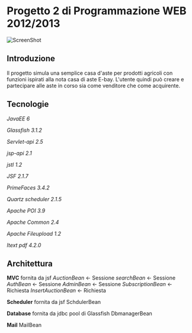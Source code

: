 Progetto 2 di Programmazione WEB 2012/2013
==========================================

![ScreenShot](https://raw.github.com/sirbotta/looki/master/src/main/webapp/resources/img/logoS.png)




Introduzione
------------
Il progetto simula una semplice casa d'aste per prodotti agricoli con funzioni ispirati alla nota casa di aste E-bay.
L'utente quindi può creare e partecipare alle aste in corso sia come venditore che come acquirente.


Tecnologie
----------
*JavaEE 6*

*Glassfish 3.1.2*

*Servlet-api 2.5*

*jsp-api 2.1*

*jstl 1.2*

*JSF 2.1.7*

*PrimeFaces 3.4.2*

*Quartz scheduler 2.1.5*

*Apache POI 3.9*

*Apache Common 2.4*

*Apache Fileupload 1.2*

*Itext pdf 4.2.0*

Architettura
------------

**MVC** fornita da jsf
*AuctionBean* <- Sessione
*searchBean* <- Sessione
*AuthBean* <- Sessione
*AdminBean* <- Sessione
*SubscriptionBean* <- Richiesta
*InsertAuctionBean* <- Richiesta



**Scheduler** fornita da jsf
SchdulerBean


**Database** fornita da jdbc pool di Glassfish
DbmanagerBean

**Mail**
MailBean



